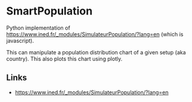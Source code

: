 # SmartPopulation

Python implementation of https://www.ined.fr/_modules/SimulateurPopulation/?lang=en (which is javascript).

This can manipulate a population distribution chart of a given setup (aka country).
This also plots this chart using plotly.

## Links
* https://www.ined.fr/_modules/SimulateurPopulation/?lang=en

